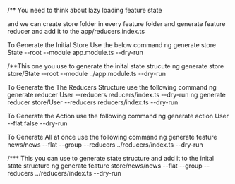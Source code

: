 /\*\* You need to think about lazy loading feature state

and we can create store folder in every feature folder and generate feature reducer and add it to the app/reducers.index.ts

To Generate the Initial Store Use the below command
ng generate store State --root --module app.module.ts --dry-run

/\*\*This one you use to generate the inital state strucute
ng generate store store/State --root --module ../app.module.ts --dry-run

To Generate the The Reducers Structure use the following command
ng generate reducer User --reducers reducers/index.ts --dry-run
ng generate reducer store/User --reducers reducers/index.ts --dry-run

To Generate the Action use the following command
ng generate action User --flat false --dry-run

To Generate All at once use the following command
ng generate feature news/news --flat --group --reducers ../reducers/index.ts --dry-run

/\*\*\* This you can use to generate state structure and add it to the inital state structure
ng generate feature store/news/news --flat --group --reducers ../reducers/index.ts --dry-run
